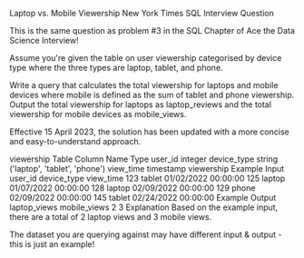 Laptop vs. Mobile Viewership
New York Times SQL Interview Question

This is the same question as problem #3 in the SQL Chapter of Ace the Data Science Interview!

Assume you're given the table on user viewership categorised by device type where the three types are laptop, tablet, and phone.

Write a query that calculates the total viewership for laptops and mobile devices where mobile is defined as the sum of tablet and phone viewership. Output the total viewership for laptops as laptop_reviews and the total viewership for mobile devices as mobile_views.

Effective 15 April 2023, the solution has been updated with a more concise and easy-to-understand approach.

viewership Table
Column Name	Type
user_id	integer
device_type	string ('laptop', 'tablet', 'phone')
view_time	timestamp
viewership Example Input
user_id	device_type	view_time
123	tablet	01/02/2022 00:00:00
125	laptop	01/07/2022 00:00:00
128	laptop	02/09/2022 00:00:00
129	phone	02/09/2022 00:00:00
145	tablet	02/24/2022 00:00:00
Example Output
laptop_views	mobile_views
2	3
Explanation
Based on the example input, there are a total of 2 laptop views and 3 mobile views.

The dataset you are querying against may have different input & output - this is just an example!
